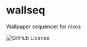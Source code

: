 # wallseq
Wallpaper sequencer for nixos

![GitHub License](https://img.shields.io/github/license/Felipe-9/wallseq)

